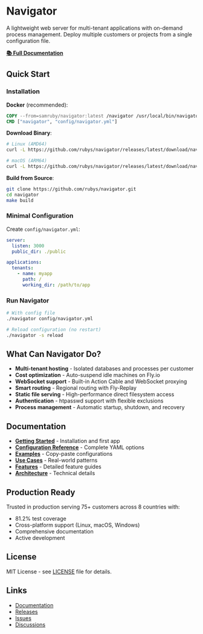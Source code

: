 # Navigator

A lightweight web server for multi-tenant applications with on-demand process management. Deploy multiple customers or projects from a single configuration file.

**[📚 Full Documentation](https://rubys.github.io/navigator/)**

## Quick Start

### Installation

**Docker** (recommended):
```dockerfile
COPY --from=samruby/navigator:latest /navigator /usr/local/bin/navigator
CMD ["navigator", "config/navigator.yml"]
```

**Download Binary**:
```bash
# Linux (AMD64)
curl -L https://github.com/rubys/navigator/releases/latest/download/navigator-linux-amd64.tar.gz | tar xz

# macOS (ARM64)
curl -L https://github.com/rubys/navigator/releases/latest/download/navigator-darwin-arm64.tar.gz | tar xz
```

**Build from Source**:
```bash
git clone https://github.com/rubys/navigator.git
cd navigator
make build
```

### Minimal Configuration

Create `config/navigator.yml`:

```yaml
server:
  listen: 3000
  public_dir: ./public

applications:
  tenants:
    - name: myapp
      path: /
      working_dir: /path/to/app
```

### Run Navigator

```bash
# With config file
./navigator config/navigator.yml

# Reload configuration (no restart)
./navigator -s reload
```

## What Can Navigator Do?

- **Multi-tenant hosting** - Isolated databases and processes per customer
- **Cost optimization** - Auto-suspend idle machines on Fly.io
- **WebSocket support** - Built-in Action Cable and WebSocket proxying
- **Smart routing** - Regional routing with Fly-Replay
- **Static file serving** - High-performance direct filesystem access
- **Authentication** - htpasswd support with flexible exclusions
- **Process management** - Automatic startup, shutdown, and recovery

## Documentation

- **[Getting Started](https://rubys.github.io/navigator/getting-started/)** - Installation and first app
- **[Configuration Reference](https://rubys.github.io/navigator/configuration/yaml-reference/)** - Complete YAML options
- **[Examples](https://rubys.github.io/navigator/examples/)** - Copy-paste configurations
- **[Use Cases](https://rubys.github.io/navigator/use-cases/)** - Real-world patterns
- **[Features](https://rubys.github.io/navigator/features/)** - Detailed feature guides
- **[Architecture](https://rubys.github.io/navigator/architecture/)** - Technical details

## Production Ready

Trusted in production serving 75+ customers across 8 countries with:
- 81.2% test coverage
- Cross-platform support (Linux, macOS, Windows)
- Comprehensive documentation
- Active development

## License

MIT License - see [LICENSE](LICENSE) file for details.

## Links

- [Documentation](https://rubys.github.io/navigator/)
- [Releases](https://github.com/rubys/navigator/releases)
- [Issues](https://github.com/rubys/navigator/issues)
- [Discussions](https://github.com/rubys/navigator/discussions)